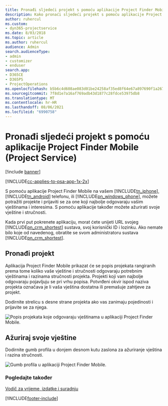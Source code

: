 ```yaml
---
title: Pronađi sljedeći projekt s pomoću aplikacije Project Finder Mobile
description: Kako pronaći sljedeći projekt s pomoću aplikacije Project Finder Mobile za Project Service
author: ruhercul
ms.custom:
- dyn365-projectservice
ms.date: 8/03/2018
ms.topic: article
ms.author: ruhercul
audience: Admin
search.audienceType:
- admin
- customizer
- enduser
search.app:
- D365CE
- D365PS
- ProjectOperations
ms.openlocfilehash: b5b6c4d608ae083d01be24258af35ed8f64e67a897690f1a2678f76b8befdcb1
ms.sourcegitcommit: 7f8d1e7a16af769adb43d1877c28fdce53975db8
ms.translationtype: MT
ms.contentlocale: hr-HR
ms.lasthandoff: 08/06/2021
ms.locfileid: "6990758"
---
```

# <a name="find-your-next-project-with-the-project-finder-mobile-app-project-service"></a>Pronađi sljedeći projekt s pomoću aplikacije Project Finder Mobile (Project Service)

[!include [banner](../includes/psa-now-project-operations.md)]

[!INCLUDE[cc-applies-to-psa-app-1x-2x](../includes/cc-applies-to-psa-app-1x-2x.md)]

S pomoću aplikacije Project Finder Mobile na vašem [!INCLUDE[tn_iphone](../includes/tn-iphone.md)], [!INCLUDE[tn_android](../includes/tn-android.md)] telefonu, ili [!INCLUDE[pn_windows_phone](../includes/pn-windows-phone.md)], možete potražiti projekte i prijaviti se za one koji najbolje odgovaraju vašim vještinama i interesima. S pomoću aplikacije također možete ažurirati svoje vještine i stručnosti.  
  
 Kada prvi put pokrenete aplikaciju, morat ćete unijeti URL svojeg [!INCLUDE[pn_crm_shortest](../includes/pn-crm-shortest.md)] sustava, svoj korisnički ID i lozinku. Ako nemate bilo koje od navedenog, obratite se svom administratoru sustava [!INCLUDE[pn_crm_shortest](../includes/pn-crm-shortest.md)].  
  
## <a name="find-a-project"></a>Pronađi projekt  
 Aplikacija Project Finder Mobile prikazat će se popis projekata rangiranih prema tome koliko vaše vještine i stručnosti odgovaraju potrebnim vještinama i razinama stručnosti projekta. Projekti koji vam najbolje odgovaraju pojavljuju se pri vrhu popisa. Potvrđeni okvir ispod naziva projekta označava je li vaša vještina dostatna ili premašuje zahtjeve za projekt.  
  
 Dodirnite strelicu s desne strane projekta ako vas zanimaju pojedinosti i prijavite se za njega.  
  
 ![Popis projekata koje odgovaraju vještinama u aplikaciji Project Finder Mobile.](../psa/media/project-service-project-finder-list.png "Popis projekata koje odgovaraju vještinama u aplikaciji za mobilne uređaje Project Finder")  
  
## <a name="update-your-skills"></a>Ažuriraj svoje vještine  
 Dodirnite gumb profila u donjem desnom kutu zaslona za ažuriranje vještina i razina stručnosti.  
  
 ![Gumb profila u aplikaciji Project Finder Mobile.](../psa/media/project-service-project-finder-profile.png "Gumb profila u aplikaciji Project Finder za mobilne uređaje")  
  
### <a name="see-also"></a>Pogledajte također  
 [Vodič za vrijeme, izdatke i suradnju](../psa/time-expense-collaboration-guide.md)


[!INCLUDE[footer-include](../includes/footer-banner.md)]